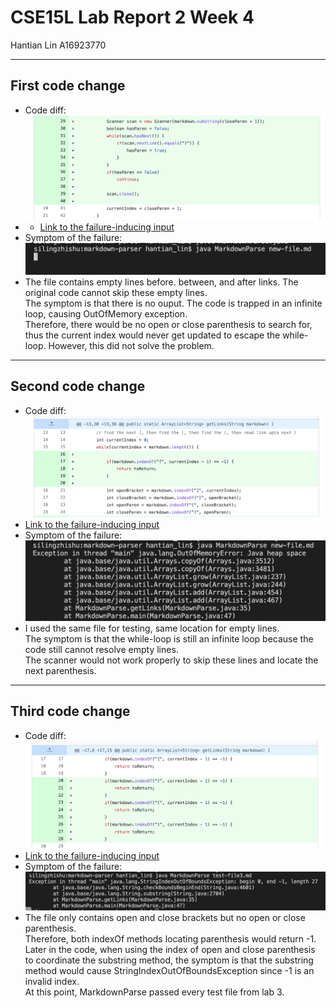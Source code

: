# CSE15L Lab Report 2 Week 4
Hantian Lin A16923770

---
## First code change
* Code diff:
![change3](change3.png)
* * [Link to the failure-inducing input](https://github.com/HantianLin/markdown-parser/blob/main/new-file.md)
* Symptom of the failure:
![symptom3](symptom3.png)
* The file contains empty lines before. between, and after links. The original code cannot skip these empty lines.\
The symptom is that there is no ouput. The code is trapped in an infinite loop, causing OutOfMemory exception.\
Therefore, there would be no open or close parenthesis to search for, thus the current index would never get updated to escape the while-loop.
However, this did not solve the problem.


---
## Second code change
* Code diff:
![change1](change1.png)
* [Link to the failure-inducing input](https://github.com/HantianLin/markdown-parser/blob/main/new-file.md)
* Symptom of the failure:
![symptom1](symptom1.png)
* I used the same file for testing, same location for empty lines.\
The symptom is that the while-loop is still an infinite loop because the code still cannot resolve empty lines.\
The scanner would not work properly to skip these lines and locate the next parenthesis.


---
## Third code change
* Code diff:
![change2](change2.png)
* [Link to the failure-inducing input](https://github.com/HantianLin/markdown-parser/blob/main/test-file3.md)
* Symptom of the failure:
![symptom2](symptom2.png)
* The file only contains open and close brackets but no open or close parenthesis.\
Therefore, both indexOf methods locating parenthesis would return -1.\
Later in the code, when using the index of open and close parenthesis to coordinate the substring method, the symptom is that the substring method would cause StringIndexOutOfBoundsException since -1 is an invalid index.\
At this point, MarkdownParse passed every test file from lab 3.